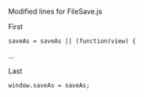 Modified lines for FileSave.js


First
```
saveAs = saveAs || (function(view) {
```

...

Last
```
window.saveAs = saveAs;
```